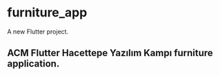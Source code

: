 # furniture_app

A new Flutter project.

## ACM Flutter Hacettepe Yazılım Kampı furniture application.
